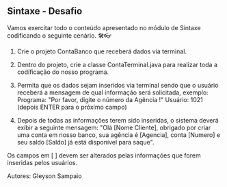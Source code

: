 ## Sintaxe - Desafio

Vamos exercitar todo o conteúdo apresentado no módulo de Sintaxe codificando o seguinte cenário. 🛠️👓

1. Crie o projeto ContaBanco que receberá dados via terminal.

2. Dentro do projeto, crie a classe ContaTerminal.java para realizar toda a codificação do nosso programa.

3. Permita que os dados sejam inseridos via terminal sendo que o usuário receberá a mensagem de qual informação será solicitada, exemplo:
Programa: "Por favor, digite o número da Agência !"
Usuário: 1021 (depois ENTER para o próximo campo)

4. Depois de todas as informações terem sido inseridas, o sistema deverá exibir a seguinte mensagem:
"Olá [Nome Cliente], obrigado por criar uma conta em nosso banco, sua agência é [Agencia], conta [Numero] e seu saldo [Saldo] já está disponível para saque".

Os campos em [ ] devem ser alterados pelas informações que forem inseridas pelos usuários.

Autores:
Gleyson Sampaio
